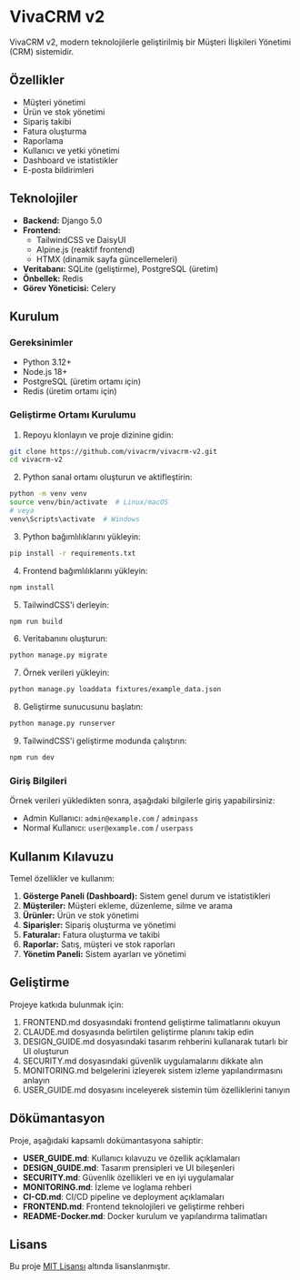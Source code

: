 # VivaCRM v2

VivaCRM v2, modern teknolojilerle geliştirilmiş bir Müşteri İlişkileri Yönetimi (CRM) sistemidir.

## Özellikler

- Müşteri yönetimi
- Ürün ve stok yönetimi
- Sipariş takibi
- Fatura oluşturma
- Raporlama
- Kullanıcı ve yetki yönetimi
- Dashboard ve istatistikler
- E-posta bildirimleri

## Teknolojiler

- **Backend:** Django 5.0
- **Frontend:**
  - TailwindCSS ve DaisyUI
  - Alpine.js (reaktif frontend)
  - HTMX (dinamik sayfa güncellemeleri)
- **Veritabanı:** SQLite (geliştirme), PostgreSQL (üretim)
- **Önbellek:** Redis
- **Görev Yöneticisi:** Celery

## Kurulum

### Gereksinimler

- Python 3.12+
- Node.js 18+
- PostgreSQL (üretim ortamı için)
- Redis (üretim ortamı için)

### Geliştirme Ortamı Kurulumu

1. Repoyu klonlayın ve proje dizinine gidin:

```bash
git clone https://github.com/vivacrm/vivacrm-v2.git
cd vivacrm-v2
```

2. Python sanal ortamı oluşturun ve aktifleştirin:

```bash
python -m venv venv
source venv/bin/activate  # Linux/macOS
# veya
venv\Scripts\activate  # Windows
```

3. Python bağımlılıklarını yükleyin:

```bash
pip install -r requirements.txt
```

4. Frontend bağımlılıklarını yükleyin:

```bash
npm install
```

5. TailwindCSS'i derleyin:

```bash
npm run build
```

6. Veritabanını oluşturun:

```bash
python manage.py migrate
```

7. Örnek verileri yükleyin:

```bash
python manage.py loaddata fixtures/example_data.json
```

8. Geliştirme sunucusunu başlatın:

```bash
python manage.py runserver
```

9. TailwindCSS'i geliştirme modunda çalıştırın:

```bash
npm run dev
```

### Giriş Bilgileri

Örnek verileri yükledikten sonra, aşağıdaki bilgilerle giriş yapabilirsiniz:

- Admin Kullanıcı: `admin@example.com` / `adminpass`
- Normal Kullanıcı: `user@example.com` / `userpass`

## Kullanım Kılavuzu

Temel özellikler ve kullanım:

1. **Gösterge Paneli (Dashboard):** Sistem genel durum ve istatistikleri
2. **Müşteriler:** Müşteri ekleme, düzenleme, silme ve arama
3. **Ürünler:** Ürün ve stok yönetimi
4. **Siparişler:** Sipariş oluşturma ve yönetimi
5. **Faturalar:** Fatura oluşturma ve takibi
6. **Raporlar:** Satış, müşteri ve stok raporları
7. **Yönetim Paneli:** Sistem ayarları ve yönetimi

## Geliştirme

Projeye katkıda bulunmak için:

1. FRONTEND.md dosyasındaki frontend geliştirme talimatlarını okuyun
2. CLAUDE.md dosyasında belirtilen geliştirme planını takip edin
3. DESIGN_GUIDE.md dosyasındaki tasarım rehberini kullanarak tutarlı bir UI oluşturun
4. SECURITY.md dosyasındaki güvenlik uygulamalarını dikkate alın
5. MONITORING.md belgelerini izleyerek sistem izleme yapılandırmasını anlayın
6. USER_GUIDE.md dosyasını inceleyerek sistemin tüm özelliklerini tanıyın

## Dökümantasyon

Proje, aşağıdaki kapsamlı dokümantasyona sahiptir:

- **USER_GUIDE.md**: Kullanıcı kılavuzu ve özellik açıklamaları
- **DESIGN_GUIDE.md**: Tasarım prensipleri ve UI bileşenleri
- **SECURITY.md**: Güvenlik özellikleri ve en iyi uygulamalar
- **MONITORING.md**: İzleme ve loglama rehberi
- **CI-CD.md**: CI/CD pipeline ve deployment açıklamaları
- **FRONTEND.md**: Frontend teknolojileri ve geliştirme rehberi
- **README-Docker.md**: Docker kurulum ve yapılandırma talimatları

## Lisans

Bu proje [MIT Lisansı](LICENSE) altında lisanslanmıştır.